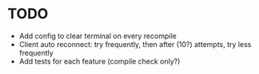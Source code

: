 # TODO

-   Add config to clear terminal on every recompile
-   Client auto reconnect: try frequently, then after (10?) attempts, try less frequently
-   Add tests for each feature (compile check only?)
